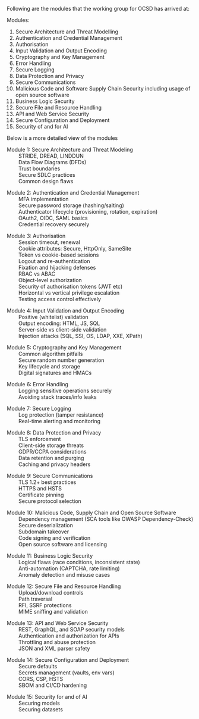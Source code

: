 Following are the modules that the working group for OCSD has arrived at:

Modules:
1. Secure Architecture and Threat Modelling
2. Authentication and Credential Management 
3. Authorisation 
4. Input Validation and Output Encoding 
5. Cryptography and Key Management
6. Error Handling
7. Secure Logging
8. Data Protection and Privacy
9. Secure Communications
10. Malicious Code and Software Supply Chain Security including usage of open source software
11. Business Logic Security
12. Secure File and Resource Handling
13. API and Web Service Security
14. Secure Configuration and Deployment
15. Security of and for AI

Below is a more detailed view of the modules

Module 1: Secure Architecture and Threat Modeling\
  &nbsp; &nbsp; &nbsp; &nbsp; STRIDE, DREAD, LINDDUN\
  &nbsp; &nbsp; &nbsp; &nbsp; Data Flow Diagrams (DFDs)\
  &nbsp; &nbsp; &nbsp; &nbsp; Trust boundaries\
  &nbsp; &nbsp; &nbsp; &nbsp; Secure SDLC practices\
  &nbsp; &nbsp; &nbsp; &nbsp; Common design flaws

Module 2: Authentication and Credential Management\
  &nbsp; &nbsp; &nbsp; &nbsp; MFA implementation\
  &nbsp; &nbsp; &nbsp; &nbsp; Secure password storage (hashing/salting)\
  &nbsp; &nbsp; &nbsp; &nbsp; Authenticator lifecycle (provisioning, rotation, expiration)\
  &nbsp; &nbsp; &nbsp; &nbsp; OAuth2, OIDC, SAML basics\
  &nbsp; &nbsp; &nbsp; &nbsp; Credential recovery securely

Module 3: Authorisation\
  &nbsp; &nbsp; &nbsp; &nbsp; Session timeout, renewal\
  &nbsp; &nbsp; &nbsp; &nbsp; Cookie attributes: Secure, HttpOnly, SameSite\
  &nbsp; &nbsp; &nbsp; &nbsp; Token vs cookie-based sessions\
  &nbsp; &nbsp; &nbsp; &nbsp; Logout and re-authentication\
  &nbsp; &nbsp; &nbsp; &nbsp; Fixation and hijacking defenses\
  &nbsp; &nbsp; &nbsp; &nbsp; RBAC vs ABAC\
  &nbsp; &nbsp; &nbsp; &nbsp; Object-level authorization\
  &nbsp; &nbsp; &nbsp; &nbsp; Security of authorisation tokens (JWT etc)\
  &nbsp; &nbsp; &nbsp; &nbsp; Horizontal vs vertical privilege escalation\
  &nbsp; &nbsp; &nbsp; &nbsp; Testing access control effectively

Module 4: Input Validation and Output Encoding\
  &nbsp; &nbsp; &nbsp; &nbsp; Positive (whitelist) validation\
  &nbsp; &nbsp; &nbsp; &nbsp; Output encoding: HTML, JS, SQL\
  &nbsp; &nbsp; &nbsp; &nbsp; Server-side vs client-side validation\
  &nbsp; &nbsp; &nbsp; &nbsp; Injection attacks (SQL, SSI, OS, LDAP, XXE, XPath)

Module 5: Cryptography and Key Management\
  &nbsp; &nbsp; &nbsp; &nbsp; Common algorithm pitfalls\
  &nbsp; &nbsp; &nbsp; &nbsp; Secure random number generation\
  &nbsp; &nbsp; &nbsp; &nbsp; Key lifecycle and storage\
  &nbsp; &nbsp; &nbsp; &nbsp; Digital signatures and HMACs

Module 6: Error Handling\
  &nbsp; &nbsp; &nbsp; &nbsp; Logging sensitive operations securely\
  &nbsp; &nbsp; &nbsp; &nbsp; Avoiding stack traces/info leaks

Module 7: Secure Logging\
  &nbsp; &nbsp; &nbsp; &nbsp; Log protection (tamper resistance)\
  &nbsp; &nbsp; &nbsp; &nbsp; Real-time alerting and monitoring

Module 8: Data Protection and Privacy\
  &nbsp; &nbsp; &nbsp; &nbsp; TLS enforcement\
  &nbsp; &nbsp; &nbsp; &nbsp; Client-side storage threats\
  &nbsp; &nbsp; &nbsp; &nbsp; GDPR/CCPA considerations\
  &nbsp; &nbsp; &nbsp; &nbsp; Data retention and purging\
  &nbsp; &nbsp; &nbsp; &nbsp; Caching and privacy headers

Module 9: Secure Communications\
  &nbsp; &nbsp; &nbsp; &nbsp; TLS 1.2+ best practices\
  &nbsp; &nbsp; &nbsp; &nbsp; HTTPS and HSTS\
  &nbsp; &nbsp; &nbsp; &nbsp; Certificate pinning\
  &nbsp; &nbsp; &nbsp; &nbsp; Secure protocol selection

Module 10: Malicious Code, Supply Chain and Open Source Software\
  &nbsp; &nbsp; &nbsp; &nbsp; Dependency management (SCA tools like OWASP Dependency-Check)\
  &nbsp; &nbsp; &nbsp; &nbsp; Secure deserialization\
  &nbsp; &nbsp; &nbsp; &nbsp; Subdomain takeover\
  &nbsp; &nbsp; &nbsp; &nbsp; Code signing and verification\
  &nbsp; &nbsp; &nbsp; &nbsp; Open source software and licensing

Module 11: Business Logic Security\
  &nbsp; &nbsp; &nbsp; &nbsp; Logical flaws (race conditions, inconsistent state)\
  &nbsp; &nbsp; &nbsp; &nbsp; Anti-automation (CAPTCHA, rate limiting)\
  &nbsp; &nbsp; &nbsp; &nbsp; Anomaly detection and misuse cases

Module 12: Secure File and Resource Handling\
  &nbsp; &nbsp; &nbsp; &nbsp; Upload/download controls\
  &nbsp; &nbsp; &nbsp; &nbsp; Path traversal\
  &nbsp; &nbsp; &nbsp; &nbsp; RFI, SSRF protections\
  &nbsp; &nbsp; &nbsp; &nbsp; MIME sniffing and validation

Module 13: API and Web Service Security\
  &nbsp; &nbsp; &nbsp; &nbsp; REST, GraphQL, and SOAP security models\
  &nbsp; &nbsp; &nbsp; &nbsp; Authentication and authorization for APIs\
  &nbsp; &nbsp; &nbsp; &nbsp; Throttling and abuse protection\
  &nbsp; &nbsp; &nbsp; &nbsp; JSON and XML parser safety

Module 14: Secure Configuration and Deployment\
  &nbsp; &nbsp; &nbsp; &nbsp; Secure defaults\
  &nbsp; &nbsp; &nbsp; &nbsp; Secrets management (vaults, env vars)\
  &nbsp; &nbsp; &nbsp; &nbsp; CORS, CSP, HSTS\
  &nbsp; &nbsp; &nbsp; &nbsp; SBOM and CI/CD hardening

Module 15: Security for and of AI\
  &nbsp; &nbsp; &nbsp; &nbsp; Securing models\
  &nbsp; &nbsp; &nbsp; &nbsp; Securing datasets 
